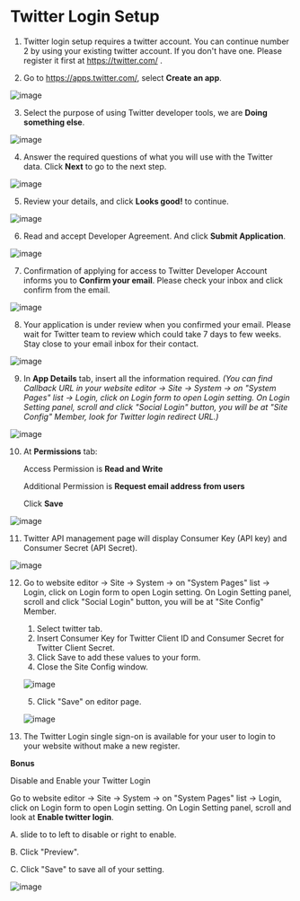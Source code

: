 # Twitter Login Setup

1. Twitter login setup requires a twitter account. You can continue number 2 by using your existing twitter account. If you don't have one. Please register it first at <https://twitter.com/> .

2. Go to <https://apps.twitter.com/>, select **Create an app**.

 ![image](images/login_social_twitter/twitter_2.png)

3. Select the purpose of using Twitter developer tools, we are **Doing something else**.

 ![image](images/login_social_twitter/twitter_3.png)

4. Answer the required questions of what you will use with the Twitter data. Click **Next** to go to the next step.

 ![image](images/login_social_twitter/twitter_4.png)

5. Review your details, and click **Looks good!** to continue.

 ![image](images/login_social_twitter/twitter_5.png)

6. Read and accept Developer Agreement. And click **Submit Application**.

 ![image](images/login_social_twitter/twitter_6.png)

7. Confirmation of applying for access to Twitter Developer Account informs you to **Confirm your email**. Please check your inbox and click confirm from the email.

 ![image](images/login_social_twitter/twitter_7.png)

8. Your application is under review when you confirmed your email. Please wait for Twitter team to review which could take 7 days to few weeks. Stay close to your email inbox for their contact.

 ![image](images/login_social_twitter/twitter_8.png)

9. In **App Details** tab, insert all the information required. *(You can find Callback URL in your website editor -> Site -> System -> on "System Pages" list -> Login, click on Login form to open Login setting. On Login Setting panel, scroll and click "Social Login" button, you will be at "Site Config" Member, look for Twitter login redirect URL.)*
    
![image](images/login_social_twitter/twitter_09.png)


10. At **Permissions** tab:
    
    Access Permission is **Read and Write**

    Additional Permission is **Request email address from users**

    Click **Save**

![image](images/login_social_twitter/twitter_010.png)


11. Twitter API management page will display Consumer Key (API key) and Consumer Secret (API Secret).

 ![image](images/login_social_twitter/twitter_10.png)


12. Go to website editor -> Site -> System -> on "System Pages" list -> Login, click on Login form to open Login setting. On Login Setting panel, scroll and click "Social Login" button, you will be at "Site Config" Member.
    
    1. Select twitter tab.
    2. Insert Consumer Key for Twitter Client ID and Consumer Secret for Twitter Client Secret.
    3. Click Save to add these values to your form.
    4. Close the Site Config window.

    ![image](images/register_and_login/img_twitter_login_01.png)

    5. Click "Save" on editor page.
  
    ![image](images/register_and_login/img_twitter_login_config_03.png)


13. The Twitter Login single sign-on is available for your user to login to your website without make a new register.
    
    

**Bonus**

Disable and Enable your Twitter Login

Go to website editor -> Site -> System -> on "System Pages" list -> Login, click on Login form to open Login setting. On Login Setting panel, scroll and look at **Enable twitter login**.

A.  slide to to left to disable or right to enable.

B.  Click "Preview".

C.  Click "Save" to save all of your setting.
    
 ![image](images/register_and_login/img_twitter_login_02_2.png)
